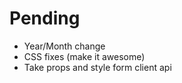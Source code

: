 Pending
==============
* Year/Month change
* CSS fixes (make it awesome)
* Take props and style form client api
